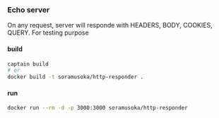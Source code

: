### Echo server

On any request, server will responde with HEADERS, BODY, COOKIES, QUERY. For testing purpose

#### build
```bash
captain build
# or
docker build -t soramusoka/http-responder .
```

#### run
```bash
docker run --rm -d -p 3000:3000 soramusoka/http-responder
```

